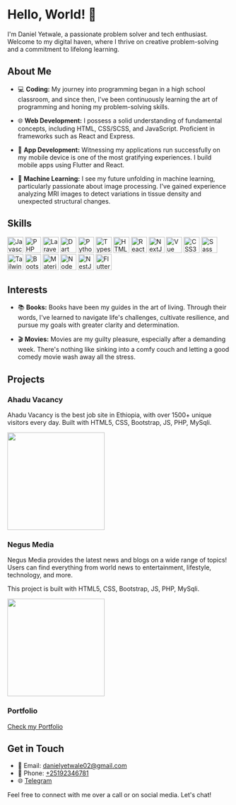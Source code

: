 
# Hello, World! 👋

I'm Daniel Yetwale, a passionate problem solver and tech enthusiast. Welcome to my digital haven, where I thrive on creative problem-solving and a commitment to lifelong learning.

## About Me

- 💻 **Coding:** My journey into programming began in a high school classroom, and since then, I've been continuously learning the art of programming and honing my problem-solving skills.

- 🌐 **Web Development:** I possess a solid understanding of fundamental concepts, including HTML, CSS/SCSS, and JavaScript. Proficient in frameworks such as React and Express.

- 📱 **App Development:** Witnessing my applications run successfully on my mobile device is one of the most gratifying experiences. I build mobile apps using Flutter and React.

- 🧠 **Machine Learning:** I see my future unfolding in machine learning, particularly passionate about image processing. I've gained experience analyzing MRI images to detect variations in tissue density and unexpected structural changes.

## Skills

<p align="left">
  <a href="https://developer.mozilla.org/en-US/docs/Web/JavaScript" target="_blank" rel="noreferrer">
    <img src="https://raw.githubusercontent.com/danielcranney/readme-generator/main/public/icons/skills/javascript-colored.svg" width="36" height="36" alt="Javascript" /></a>
  <a href="https://www.php.net/" target="_blank" rel="noreferrer">
    <img src="https://upload.wikimedia.org/wikipedia/commons/thumb/2/27/PHP-logo.svg/1200px-PHP-logo.svg.png" width="36" height="36" alt="PHP" /></a>
  <a href="https://laravel.com/" target="_blank" rel="noreferrer">
    <img src="https://upload.wikimedia.org/wikipedia/commons/thumb/9/9a/Laravel.svg/1200px-Laravel.svg.png" width="36" height="36" alt="Laravel" /></a>
  <a href="https://dart.dev/" target="_blank" rel="noreferrer">
    <img src="https://raw.githubusercontent.com/danielcranney/readme-generator/main/public/icons/skills/dart-colored.svg" width="36" height="36" alt="Dart" /></a>
  <a href="https://www.python.org/" target="_blank" rel="noreferrer">
    <img src="https://raw.githubusercontent.com/danielcranney/readme-generator/main/public/icons/skills/python-colored.svg" width="36" height="36" alt="Python" /></a>
  <a href="https://www.typescriptlang.org/" target="_blank" rel="noreferrer">
    <img src="https://raw.githubusercontent.com/danielcranney/readme-generator/main/public/icons/skills/typescript-colored.svg" width="36" height="36" alt="Typescript" /></a>
  
  <a href="https://developer.mozilla.org/en-US/docs/Glossary/HTML5" target="_blank" rel="noreferrer">
    <img src="https://raw.githubusercontent.com/danielcranney/readme-generator/main/public/icons/skills/html5-colored.svg" width="36" height="36" alt="HTML5" /></a>
  <a href="https://reactjs.org/" target="_blank" rel="noreferrer">
    <img src="https://raw.githubusercontent.com/danielcranney/readme-generator/main/public/icons/skills/react-colored.svg" width="36" height="36" alt="React" /></a>
  <a href="https://nextjs.org/docs" target="_blank" rel="noreferrer">
    <img src="https://raw.githubusercontent.com/danielcranney/readme-generator/main/public/icons/skills/nextjs-colored.svg" width="36" height="36" alt="NextJs" /></a>
  <a href="https://vuejs.org/" target="_blank" rel="noreferrer">
    <img src="https://raw.githubusercontent.com/danielcranney/readme-generator/main/public/icons/skills/vuejs-colored.svg" width="36" height="36" alt="Vue" /></a>
  <a href="https://www.w3.org/TR/CSS/#css" target="_blank" rel="noreferrer">
    <img src="https://raw.githubusercontent.com/danielcranney/readme-generator/main/public/icons/skills/css3-colored.svg" width="36" height="36" alt="CSS3" /></a>
  <a href="https://sass-lang.com/" target="_blank" rel="noreferrer">
    <img src="https://raw.githubusercontent.com/danielcranney/readme-generator/main/public/icons/skills/sass-colored.svg" width="36" height="36" alt="Sass" /></a>
  <a href="https://tailwindcss.com/" target="_blank" rel="noreferrer">
    <img src="https://raw.githubusercontent.com/danielcranney/readme-generator/main/public/icons/skills/tailwindcss-colored.svg" width="36" height="36" alt="TailwindCSS" /></a>
  <a href="https://getbootstrap.com/" target="_blank" rel="noreferrer">
    <img src="https://raw.githubusercontent.com/danielcranney/readme-generator/main/public/icons/skills/bootstrap-colored.svg" width="36" height="36" alt="Bootstrap" /></a>
  <a href="https://mui.com/" target="_blank" rel="noreferrer">
    <img src="https://raw.githubusercontent.com/danielcranney/readme-generator/main/public/icons/skills/materialui-colored.svg" width="36" height="36" alt="Material UI" /></a>
  <a href="https://nodejs.org/en/" target="_blank" rel="noreferrer">
    <img src="https://raw.githubusercontent.com/danielcranney/readme-generator/main/public/icons/skills/nodejs-colored.svg" width="36" height="36" alt="NodeJS" /></a>
  <a href="https://docs.nestjs.com/" target="_blank" rel="noreferrer">
    <img src="https://raw.githubusercontent.com/danielcranney/readme-generator/main/public/icons/skills/nestjs-colored.svg" width="36" height="36" alt="NestJS" /></a>
  <a href="https://flutter.dev/" target="_blank" rel="noreferrer">
    <img src="https://raw.githubusercontent.com/danielcranney/readme-generator/main/public/icons/skills/flutter-colored.svg" width="36" height="36" alt="Flutter" /></a>
</p>

## Interests

- 📚 **Books:** Books have been my guides in the art of living. Through their words, I've learned to navigate life's challenges, cultivate resilience, and pursue my goals with greater clarity and determination.

- 🎬 **Movies:** Movies are my guilty pleasure, especially after a demanding week. There's nothing like sinking into a comfy couch and letting a good comedy movie wash away all the stress.

## Projects

### Ahadu Vacancy
Ahadu Vacancy is the best job site in Ethiopia, with over 1500+ unique visitors every day. Built with HTML5, CSS, Bootstrap, JS, PHP, MySqli.


<p align="left">
  <a href="https://ahaduvacancy.com/" target="_blank" rel="noreferrer">
    <img src="https://ahaduvacancy.com/checkitout.png" width="220px"></a>
</p>



### Negus Media
Negus Media provides the latest news and blogs on a wide range of topics! Users can find everything from world news to entertainment, lifestyle, technology, and more.

This project is built with HTML5, CSS, Bootstrap, JS, PHP, MySqli.

<p align="left">
  <a href="https://negusmedia.net/" target="_blank" rel="noreferrer">
    <img src="https://ahaduvacancy.com/checkitout.png" width="220px"></a>
</p>



### Portfolio
[Check my Portfolio](https://ahaduvacancy.com/danielyetwale/)

## Get in Touch

- 📧 Email: [danielyetwale02@gmail.com](mailto:danielyetwale02@gmail.com)
- 📱 Phone: [+25192346781](tel:+251923467881)
- 🌐 [Telegram](https://t.me/daniel_kasse)

Feel free to connect with me over a call or on social media. Let's chat!


</p>


<!--
**DanielKasse/DanielKasse** is a ✨ _special_ ✨ repository because its `README.md` (this file) appears on your GitHub profile.

Here are some ideas to get you started:

- 🔭 I’m currently working on ...
- 🌱 I’m currently learning ...
- 👯 I’m looking to collaborate on ...
- 🤔 I’m looking for help with ...
- 💬 Ask me about ...
- 📫 How to reach me: ...
- 😄 Pronouns: ...
- ⚡ Fun fact: ...
-->

